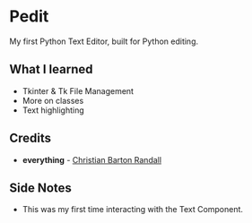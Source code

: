 # Pedit
My first Python Text Editor, built for Python editing.

## What I learned
- Tkinter & Tk File Management
- More on classes
- Text highlighting

## Credits
- **everything** - [Christian Barton Randall](https://github.com/pigcake999)

## Side Notes
- This was my first time interacting with the Text Component.
